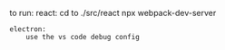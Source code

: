 

to run:
    react:
        cd to ./src/react
        npx webpack-dev-server

    electron:
        use the vs code debug config

